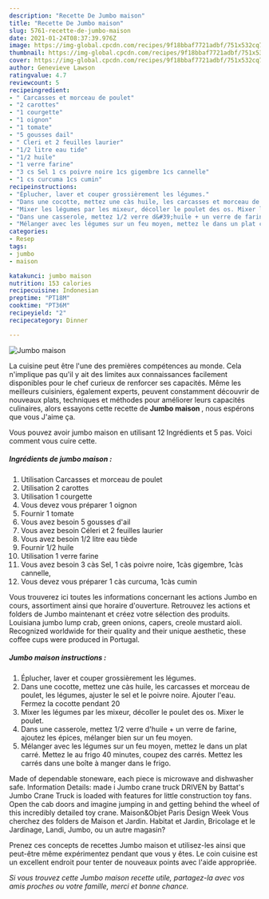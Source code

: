 ```yaml
---
description: "Recette De Jumbo maison"
title: "Recette De Jumbo maison"
slug: 5761-recette-de-jumbo-maison
date: 2021-01-24T08:37:39.976Z
image: https://img-global.cpcdn.com/recipes/9f18bbaf7721adbf/751x532cq70/jumbo-maison-photo-principale-de-la-recette.jpg
thumbnail: https://img-global.cpcdn.com/recipes/9f18bbaf7721adbf/751x532cq70/jumbo-maison-photo-principale-de-la-recette.jpg
cover: https://img-global.cpcdn.com/recipes/9f18bbaf7721adbf/751x532cq70/jumbo-maison-photo-principale-de-la-recette.jpg
author: Genevieve Lawson
ratingvalue: 4.7
reviewcount: 5
recipeingredient:
- " Carcasses et morceau de poulet"
- "2 carottes"
- "1 courgette"
- "1 oignon"
- "1 tomate"
- "5 gousses dail"
- " Cleri et 2 feuilles laurier"
- "1/2 litre eau tide"
- "1/2 huile"
- "1 verre farine"
- "3 cs Sel 1 cs poivre noire 1cs gigembre 1cs cannelle"
- "1 cs curcuma 1cs cumin"
recipeinstructions:
- "Éplucher, laver et couper grossièrement les légumes."
- "Dans une cocotte, mettez une càs huile, les carcasses et morceau de poulet, les légumes, ajuster le sel et le poivre noire. Ajouter l&#39;eau. Fermez la cocotte pendant 20"
- "Mixer les légumes par les mixeur, décoller le poulet des os. Mixer le poulet."
- "Dans une casserole, mettez 1/2 verre d&#39;huile + un verre de farine, ajoutez les épices, mélanger bien sur un feu moyen."
- "Mélanger avec les légumes sur un feu moyen, mettez le dans un plat carré. Mettez le au frigo 40 minutes, coupez des carrés. Mettez les carrés dans une boîte à manger dans le frigo."
categories:
- Resep
tags:
- jumbo
- maison

katakunci: jumbo maison 
nutrition: 153 calories
recipecuisine: Indonesian
preptime: "PT18M"
cooktime: "PT36M"
recipeyield: "2"
recipecategory: Dinner

---
```



![Jumbo maison](https://img-global.cpcdn.com/recipes/9f18bbaf7721adbf/751x532cq70/jumbo-maison-photo-principale-de-la-recette.jpg)

La cuisine peut être l'une des premières compétences au monde. Cela n'implique pas qu'il y ait des limites aux connaissances facilement disponibles pour le chef curieux de renforcer ses capacités. Même les meilleurs cuisiniers, également experts, peuvent constamment découvrir de nouveaux plats, techniques et méthodes pour améliorer leurs capacités culinaires, alors essayons cette recette de <strong> Jumbo maison </strong>, nous espérons que vous J'aime ça.

<!--inarticleads1-->

Vous pouvez avoir jumbo maison en utilisant 12 Ingrédients et 5 pas. Voici comment vous cuire cette.

##### Ingrédients de jumbo maison :

1. Utilisation  Carcasses et morceau de poulet
1. Utilisation 2 carottes
1. Utilisation 1 courgette
1. Vous devez vous préparer 1 oignon
1. Fournir 1 tomate
1. Vous avez besoin 5 gousses d&#39;ail
1. Vous avez besoin  Céleri et 2 feuilles laurier
1. Vous avez besoin 1/2 litre eau tiède
1. Fournir 1/2 huile
1. Utilisation 1 verre farine
1. Vous avez besoin 3 càs Sel, 1 càs poivre noire, 1càs gigembre, 1càs cannelle,
1. Vous devez vous préparer 1 càs curcuma, 1càs cumin


Vous trouverez ici toutes les informations concernant les actions Jumbo en cours, assortiment ainsi que horaire d&#39;ouverture. Retrouvez les actions et folders de Jumbo maintenant et créez votre sélection des produits. Louisiana jumbo lump crab, green onions, capers, creole mustard aioli. Recognized worldwide for their quality and their unique aesthetic, these coffee cups were produced in Portugal. 

<!--inarticleads2-->

##### Jumbo maison instructions :

1. Éplucher, laver et couper grossièrement les légumes.
1. Dans une cocotte, mettez une càs huile, les carcasses et morceau de poulet, les légumes, ajuster le sel et le poivre noire. Ajouter l&#39;eau. Fermez la cocotte pendant 20
1. Mixer les légumes par les mixeur, décoller le poulet des os. Mixer le poulet.
1. Dans une casserole, mettez 1/2 verre d&#39;huile + un verre de farine, ajoutez les épices, mélanger bien sur un feu moyen.
1. Mélanger avec les légumes sur un feu moyen, mettez le dans un plat carré. Mettez le au frigo 40 minutes, coupez des carrés. Mettez les carrés dans une boîte à manger dans le frigo.


Made of dependable stoneware, each piece is microwave and dishwasher safe. Information Details: made i Jumbo crane truck DRIVEN by Battat&#39;s Jumbo Crane Truck is loaded with features for little construction toy fans. Open the cab doors and imagine jumping in and getting behind the wheel of this incredibly detailed toy crane. Maison&amp;Objet Paris Design Week Vous cherchez des folders de Maison et Jardin. Habitat et Jardin, Bricolage et le Jardinage, Landi, Jumbo, ou un autre magasin? 

<!--inarticleads1-->

<p>
Prenez ces concepts de recettes Jumbo maison et utilisez-les ainsi que peut-être même expérimentez pendant que vous y êtes. Le coin cuisine est un excellent endroit pour tenter de nouveaux points avec l'aide appropriée.
</p>

<p>
<i>Si vous trouvez cette Jumbo maison recette utile, partagez-la avec vos amis proches ou votre famille, merci et bonne chance.</i>
</p>
